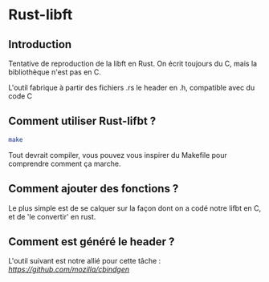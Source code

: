 # Rust-libft #

## Introduction ##

Tentative de reproduction de la libft en Rust.
On écrit toujours du C, mais la bibliothèque n'est pas en C.

L'outil fabrique à partir des fichiers .rs le header en .h, compatible avec du code C

## Comment utiliser Rust-lifbt ? ##

```sh
make
```

Tout devrait compiler, vous pouvez vous inspirer du Makefile pour comprendre comment ça marche.

## Comment ajouter des fonctions ? ##

Le plus simple est de se calquer sur la façon dont on a codé notre lifbt en C, et de 'le convertir' en rust.

## Comment est généré le header ? ##

L'outil suivant est notre allié pour cette tâche :
*<https://github.com/mozilla/cbindgen>*
